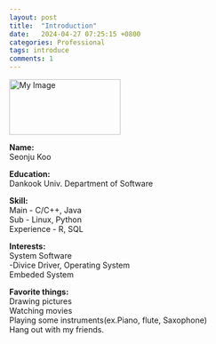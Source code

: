```yaml
---
layout: post
title:  "Introduction"
date:   2024-04-27 07:25:15 +0800
categories: Professional
tags: introduce
comments: 1
---
```

<img src="{{site.baseurl}}/assets/res/wallace_gromit.jpg" alt="My Image" width="200" height="100"><br>
<p><b>Name:</b><br> 
  Seonju Koo</p>

<p><b>Education:</b><br>
  Dankook Univ. Department of Software</p>

<p><b>Skill:</b><br>
  Main - C/C++, Java<br>
  Sub - Linux, Python<br>
  Experience - R, SQL</p>

<p><b>Interests:</b><br>
  System Software<br>
  -Divice Driver, Operating System<br>
  Embeded System</p>

<p><b>Favorite things:</b><br>
  Drawing pictures<br>
  Watching movies<br>
  Playing some instruments(ex.Piano, flute, Saxophone)<br> 
  Hang out with my friends.</p>